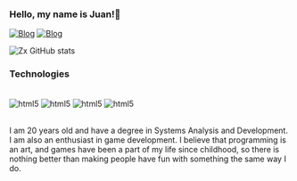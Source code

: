 

### Hello, my name is Juan!👋

[![Blog](https://img.shields.io/badge/Instagram-E4405F?style=for-the-badge&logo=instagram&logoColor=white)](https://instagram.com/_ju_4n)
[![Blog](https://img.shields.io/badge/Discord-7289DA?style=for-the-badge&logo=discord&logoColor=white)](https://discordapp.com/users/686961282670264351)

![Zx GitHub stats](https://github-readme-stats.vercel.app/api?username=Zxo21&show_icons=true&theme=tokyonight)

### Technologies
<div style="display: inline_block"><br/>
  <img align="center" alt="html5" src="https://img.shields.io/badge/HTML5-E34F26?style=for-the-badge&logo=html5&logoColor=white"/>
  <img align="center" alt="html5" src="https://img.shields.io/badge/CSS3-1572B6?style=for-the-badge&logo=css3&logoColor=white"/>
  <img align="center" alt="html5" src="https://img.shields.io/badge/PHP-777BB4?style=for-the-badge&logo=php&logoColor=white"/>
  <img align="center" alt="html5" src="https://img.shields.io/badge/Java-ED8B00?style=for-the-badge&logo=openjdk&logoColor=white"/>
</div><br/>

I am 20 years old and have a degree in Systems Analysis and Development. I am also an enthusiast in game development. I believe that programming is an art, and games have been a part of my life since childhood, so there is nothing better than making people have fun with something the same way I do.
